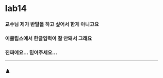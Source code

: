 # lab14
### 교수님 제가 반말을 하고 싶어서 한게 아니고요
### 이클립스에서 한글입력이 잘 안돼서 그래요
### 진짜에요... 믿어주세요...
------
### ♟️ 
